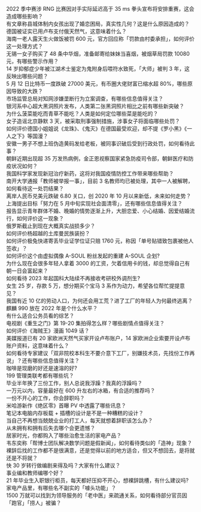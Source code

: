 2022 季中赛涉 RNG 比赛因对手实际延迟高于 35 ms 拳头宣布将安排重赛，这会造成哪些影响？  
有文章称县城体制内女孩出现了婚恋困局，真实性几何？这是什么原因造成的？  
德国被证实已用卢布支付俄天然气，这意味着什么？  
海南一老人露天生火做饭被罚 600 元，官方回应称「罚款由村委承担」，如何评价这一处理方式？  
无锡一女子购买了 48 条中华烟，准备邮寄给妹妹当喜烟，被烟草局罚款 10080 元，有哪些警示作用？  
14 岁抑郁症少年被江湖术士鉴定为鬼附身后喂符水致死，「大师」被判 3 年，这反映出哪些问题？  
5 月 12 日比特币一度跌破 27000 美元，有币圈大佬财富已缩水超 80%，哪些原因导致的大跌？  
市场监管总局对知网涉嫌垄断行为立案调查，有哪些信息值得关注？  
银河系中心超大黑洞照片发布，人类第二张黑洞照片相比之前有哪些新突破？  
为什么菠菜能吃而青草不能吃？人类是如何定位哪些菜是能吃的？  
女子造谣北京静默 3 天，被采取刑事强制措施，涉事女子将面临哪些处罚？  
如何评价德国小姐姐说《龙珠》、《鬼灭》在德国最受欢迎，却不提《罗小黑》《一人之下》等国漫？  
安徽一男子不想上班伪造黄码发给老板，被同事识破后受到行政处罚，如何看待此事？  
朝鲜近期出现超 35 万发热病例，金正恩视察国家紧急防疫司令部，朝鲜医疗和防疫状况如何？  
我国科学家发现新冠治疗新药，这将对我国疫情防控工作带来哪些帮助？  
南开大学通报「教师被举报一事」，目前 3 名教师均已被处理，其中一人被解聘，如何看待这一处罚结果？  
离岸人民币兑美元跌破 6.80 关口，创 2020 年 10 月以来新低，未来如何走势？  
上海提出目标「努力在 5 月中旬实现社会面清零」，还有哪些信息值得关注？  
报告显示青年群体不婚、晚婚的情势逐渐上升，大胆恋爱、小心结婚、因爱结婚流行，如何评价这一现象？  
俄罗斯截止到现在大概真实战损多少？  
如何评价杨超越的土库曼民族装扮？  
如何评价极兔快递寄丢毕业证学位证只赔 1760 元，称因「单号贴错致包裹被他人签收」？  
如何评价这个由虚拟偶像 A-SOUL 粉丝发起的重建 A-SOUL 企划?  
为什么现在会很多年轻人拿着 3000 的工资，欠着信用卡的钱，却总觉得自己有朝一日会富起来？  
如何看待 2023 年起国科大陆续不再接收考研校外调剂生?  
女生 25 岁，存款 5 万，想分期买个宝马 3 系作为动力，希望各位帮忙提提意见？  
我国有近 10 亿的劳动人口，为何还会用工荒？进了工厂的年轻人为何最终逃离？  
麒麟 990 放在 2022 年是个什么水平？  
有什么适合公务员看的综艺？  
电视剧《重生之门》第 19-20 集拍得怎么样？哪些剧情点值得关注？  
如何评价《海贼王》漫画 1049 话？  
美媒报道已有 20 家欧洲天然气买家开设卢布账户，14 家欧洲企业索要开设卢布账户资料，这意味着什么？  
如何看待专家建议「双非院校本科生不要介意下工厂，别嫌技术员，先找份工作再说」？还有哪些信息值得关注？  
咖啡是现磨的好还是速溶的好?  
199 管理类联考都有哪些坑？  
毕业半年换了三份工作，别人总说我浮躁？我真的浮躁吗？  
一万元以内，容量最好在 600 升左右的冰箱，有合适的推荐吗？  
一份不开心的工作，你会辞职吗？  
米哈游新作《绝区零》首曝 PV 中透露了哪些讯息？  
笔记本电脑内存板载 + 插槽的设计是不是一种糟糕的设计？  
当自己不再想当兢兢业业的打工人，每天就想着辞职该怎么办？  
从未拥有和拥有后失去哪个会更遗憾？  
居家时光，你都购入了哪些治愈生活的家电产品？  
韦东奕称「帮博士团队解决数学问题是假新闻」，如何看待类似的「造神」现象？  
裸辞后找的工作都不是很满意，还是觉得以前的地方适合，但又不想回去，是将就还是不将就？  
快 30 岁转行做编剧来得及吗？大家有什么建议？  
事业编和教师编哪个好？  
21 年毕业生入职银行柜员，每天都好压抑不开心，想裸辞跳槽，有什么建议吗?  
家电产品里，有哪些名不副实的「噱头功能」？  
1500 万就可以找到为领导服务的「老中医」来疏通关系，如何看待部分官员因「跑官」「捞人」被骗？  
